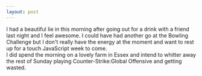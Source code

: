 ```yaml
---
layout: post
---
```

I had a beautiful lie in this morning after going out for a drink with a friend last night and I feel awesome.  I could have had another go at the Bowling Challenge but I don't really have the energy at the moment and want to rest up for a touch JavaScript week to come.  
I did spend the morning on a lovely farm in Essex and intend to whitter away the rest of Sunday playing Counter-Strike:Global Offensive and getting wasted.
